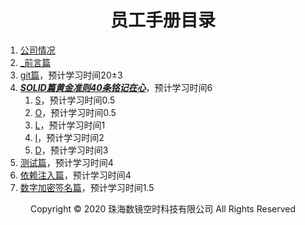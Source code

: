 # <center>员工手册目录</center>

1. [公司情况](公司情况.md)
2. [_前言篇](_前言篇/_前言篇.md)
3. [git篇](git篇/git篇.md)，预计学习时间20±3
4. [__*SOLID篇黄金准则40条铭记在心*__](开发篇/SOLID篇/SOLID篇.md)，预计学习时间6
    1. [S](开发篇/SOLID篇/S/S篇.md)，预计学习时间0.5
    5. [O](开发篇/SOLID篇/O/O篇.md)，预计学习时间0.5
    6. [L](开发篇/SOLID篇/L/L篇.md)，预计学习时间1
    7. [I](开发篇/SOLID篇/I/I篇.md)，预计学习时间2
    8. [D](开发篇/SOLID篇/D/D篇.md)，预计学习时间3
5. [测试篇](测试篇/测试篇.md)，预计学习时间4
6. [依赖注入篇](依赖注入篇/依赖注入篇.md)，预计学习时间4
7. [数字加密签名篇](数字加密签名篇/数字加密签名篇.md)，预计学习时间1.5

<center> Copyright © 2020 珠海数镜空时科技有限公司 All Rights Reserved</center>